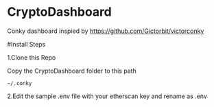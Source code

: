 # CryptoDashboard
Conky dashboard inspied by https://github.com/Gictorbit/victorconky 


#Install Steps

1.Clone this Repo 

Copy the CryptoDashboard folder to this path

```
~/.conky 
```

2.Edit the sample .env file with your etherscan key and rename as .env


